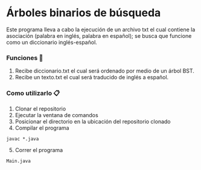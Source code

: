 # Árboles binarios de búsqueda
Este programa lleva a cabo la ejecución de un archivo txt el cual contiene la asociación (palabra en inglés, palabra en español); se busca que funcione como un diccionario inglés-español. 

### Funciones 🚀
1. Recibe diccionario.txt el cual será ordenado por medio de un árbol BST.
2. Recibe un texto.txt el cual será traducido de inglés a español. 

### Como utilizarlo 📋
1. Clonar el repositorio
2. Ejecutar la ventana de comandos
3. Posicionar el directorio en la ubicación del repositorio clonado
4. Compilar el programa
```
javac *.java
```
5. Correr el programa
```
Main.java
```
